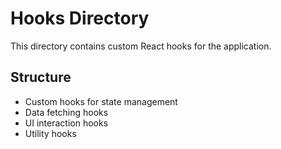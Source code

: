 # Hooks Directory

This directory contains custom React hooks for the application.

## Structure
- Custom hooks for state management
- Data fetching hooks
- UI interaction hooks
- Utility hooks